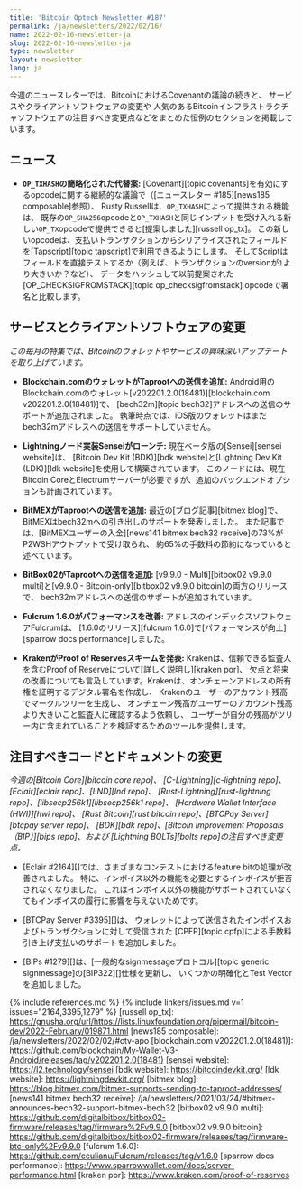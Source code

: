 ```yaml
---
title: 'Bitcoin Optech Newsletter #187'
permalink: /ja/newsletters/2022/02/16/
name: 2022-02-16-newsletter-ja
slug: 2022-02-16-newsletter-ja
type: newsletter
layout: newsletter
lang: ja
---
```

今週のニュースレターでは、BitcoinにおけるCovenantの議論の続きと、
サービスやクライアントソフトウェアの変更や
人気のあるBitcoinインフラストラクチャソフトウェアの注目すべき変更点などをまとめた恒例のセクションを掲載しています。

## ニュース

- **`OP_TXHASH`の簡略化された代替案:**
  [Covenant][topic covenants]を有効にするopcodeに関する継続的な議論で（[ニュースレター #185][news185 composable]参照）、
  Rusty Russellは、`OP_TXHASH`によって提供される機能は、
  既存の`OP_SHA256`opcodeと`OP_TXHASH`と同じインプットを受け入れる新しい`OP_TX`opcodeで提供できると[提案しました][russell op_tx]。
  この新しいopcodeは、支払いトランザクションからシリアライズされたフィールドを[Tapscript][topic tapscript]で利用できるようにします。
  そしてScriptはフィールドを直接テストするか（例えば、トランザクションのversionが`1`より大きいか？など）、
  データをハッシュして以前提案された[OP_CHECKSIGFROMSTACK][topic op_checksigfromstack] opcodeで署名と比較します。

## サービスとクライアントソフトウェアの変更

*この毎月の特集では、Bitcoinのウォレットやサービスの興味深いアップデートを取り上げています。*

- **Blockchain.comのウォレットがTaprootへの送信を追加:**
  Android用のBlockchain.comのウォレット[v202201.2.0(18481)][blockchain.com v202201.2.0(18481)]で、
  [bech32m][topic bech32]アドレスへの送信のサポートが追加されました。
  執筆時点では、iOS版のウォレットはまだbech32mアドレスへの送信をサポートしていません。

- **Lightningノード実装Senseiがローンチ:**
  現在ベータ版の[Sensei][sensei website]は、
  [Bitcoin Dev Kit (BDK)][bdk website]と[Lightning Dev Kit (LDK)][ldk website]を使用して構築されています。
  このノードには、現在Bitcoin CoreとElectrumサーバーが必要ですが、追加のバックエンドオプションも計画されています。

- **BitMEXがTaprootへの送信を追加:**
  最近の[ブログ記事][bitmex blog]で、BitMEXはbech32mへの引き出しのサポートを発表しました。
  また記事では、[BitMEXユーザーの入金][news141 bitmex bech32 receive]の73%がP2WSHアウトプットで受け取られ、
  約65%の手数料の節約になっていると述べています。

- **BitBox02がTaprootへの送信を追加:**
  [v9.9.0 - Multi][bitbox02 v9.9.0 multi]と[v9.9.0 - Bitcoin-only][bitbox02 v9.9.0 bitcoin]の両方のリリースで、
  bech32mアドレスへの送信のサポートが追加されています。

- **Fulcrum 1.6.0がパフォーマンスを改善:**
  アドレスのインデックスソフトウェアFulcrumは、
  [1.6.0のリリース][fulcrum 1.6.0]で[パフォーマンスが向上][sparrow docs performance]しました。

- **KrakenがProof of Reservesスキームを発表:**
  Krakenは、信頼できる監査人を含むProof of Reserveについて[詳しく説明し][kraken por]、
  欠点と将来の改善についても言及しています。Krakenは、オンチェーンアドレスの所有権を証明するデジタル署名を作成し、
  Krakenのユーザーのアカウント残高でマークルツリーを生成し、
  オンチェーン残高がユーザーのアカウント残高より大きいこと監査人に確認するよう依頼し、
  ユーザーが自分の残高がツリー内に含まれていることを検証するためのツールを提供します。

## 注目すべきコードとドキュメントの変更

*今週の[Bitcoin Core][bitcoin core repo]、
[C-Lightning][c-lightning repo]、[Eclair][eclair repo]、[LND][lnd repo]、
[Rust-Lightning][rust-lightning repo]、[libsecp256k1][libsecp256k1 repo]、
[Hardware Wallet Interface (HWI)][hwi repo]、
[Rust Bitcoin][rust bitcoin repo]、[BTCPay Server][btcpay server repo]、
[BDK][bdk repo]、[Bitcoin Improvement Proposals（BIP）][bips repo]、および
[Lightning BOLTs][bolts repo]の注目すべき変更点。*

- [Eclair #2164][]では、さまざまなコンテストにおけるfeature bitの処理が改善されました。
  特に、インボイス以外の機能を必要とするインボイスが拒否されなくなりました。
  これはインボイス以外の機能がサポートされていなくてもインボイスの履行に影響を与えないためです。

- [BTCPay Server #3395][]は、
  ウォレットによって送信されたインボイスおよびトランザクションに対して受信された
  [CPFP][topic cpfp]による手数料引き上げ支払いのサポートを追加しました。

- [BIPs #1279][]は、[一般的なsignmessageプロトコル][topic generic signmessage]の[BIP322][]仕様を更新し、
  いくつかの明確化とTest Vectorを追加しました。

{% include references.md %}
{% include linkers/issues.md v=1 issues="2164,3395,1279" %}
[russell op_tx]: https://gnusha.org/url/https://lists.linuxfoundation.org/pipermail/bitcoin-dev/2022-February/019871.html
[news185 composable]: /ja/newsletters/2022/02/02/#ctv-apo
[blockchain.com v202201.2.0(18481)]: https://github.com/blockchain/My-Wallet-V3-Android/releases/tag/v202201.2.0(18481)
[sensei website]: https://l2.technology/sensei
[bdk website]: https://bitcoindevkit.org/
[ldk website]: https://lightningdevkit.org/
[bitmex blog]: https://blog.bitmex.com/bitmex-supports-sending-to-taproot-addresses/
[news141 bitmex bech32 receive]: /ja/newsletters/2021/03/24/#bitmex-announces-bech32-support-bitmex-bech32
[bitbox02 v9.9.0 multi]: https://github.com/digitalbitbox/bitbox02-firmware/releases/tag/firmware%2Fv9.9.0
[bitbox02 v9.9.0 bitcoin]: https://github.com/digitalbitbox/bitbox02-firmware/releases/tag/firmware-btc-only%2Fv9.9.0
[fulcrum 1.6.0]: https://github.com/cculianu/Fulcrum/releases/tag/v1.6.0
[sparrow docs performance]: https://www.sparrowwallet.com/docs/server-performance.html
[kraken por]: https://www.kraken.com/proof-of-reserves
